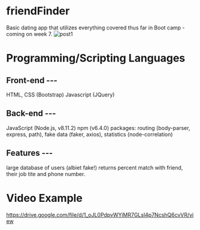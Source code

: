 # friendFinder
Basic dating app that utilizes everything covered thus far in Boot camp - coming on week 7.
![post1](https://user-images.githubusercontent.com/43567870/50153546-98d77200-027b-11e9-99d2-99c68002103a.png)


# Programming/Scripting Languages

## Front-end ---
HTML, CSS (Bootstrap)
Javascript (JQuery)
## Back-end  ---
JavaScript (Node.js, v8.11.2)
npm (v6.4.0) packages: routing (body-parser, express, path), fake data (faker, axios), statistics (node-correlation)
## Features ---
large database of users (albiet fake!)
returns percent match with friend, their job tite and phone number.






# Video Example

https://drive.google.com/file/d/1_oJL0PdpvWYiMR7GLsl4p7NcshQ6cvVR/view

